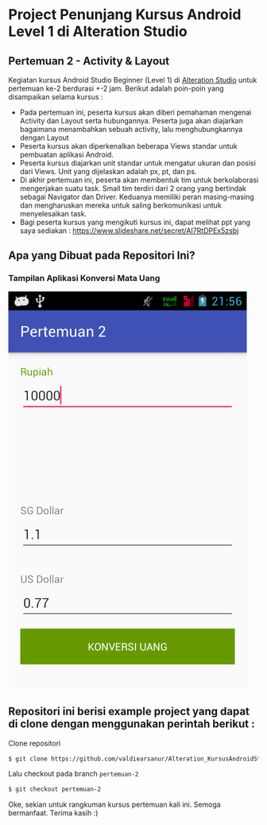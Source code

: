 # Project Penunjang Kursus Android Level 1 di Alteration Studio
## Pertemuan 2 -  Activity & Layout

Kegiatan kursus Android Studio Beginner (Level 1) di [Alteration Studio](http://www.alterationstudio.web.id/) untuk pertemuan ke-2 berdurasi +-2 jam. Berikut adalah poin-poin yang disampaikan selama kursus :

- Pada pertemuan ini, peserta kursus akan diberi pemahaman mengenai Activity dan Layout serta hubungannya. Peserta juga akan diajarkan bagaimana menambahkan sebuah activity, lalu menghubungkannya dengan Layout
- Peserta kursus akan diperkenalkan beberapa Views standar untuk pembuatan aplikasi Android.
- Peserta kursus diajarkan unit standar untuk mengatur ukuran dan posisi dari Views. Unit yang dijelaskan adalah px, pt, dan ps.
- Di akhir pertemuan ini, peserta akan membentuk tim untuk berkolaborasi mengerjakan suatu task. Small tim terdiri dari 2 orang yang bertindak sebagai Navigator dan Driver. Keduanya memiliki peran masing-masing dan mengharuskan mereka untuk saling berkomunikasi untuk menyelesaikan task.
- Bagi peserta kursus yang mengikuti kursus ini, dapat melihat ppt yang saya sediakan :
https://www.slideshare.net/secret/AI7RtDPEx5zsbj


## Apa yang Dibuat pada Repositori Ini?
### Tampilan Aplikasi Konversi Mata Uang
![alt tag](https://raw.githubusercontent.com/valdiearsanur/Alteration_KursusAndroidStudio_Level1/pertemuan-2/Screenshot_2016-10-30-21-56-40.png)


## Repositori ini berisi example project yang dapat di clone dengan menggunakan perintah berikut :

Clone repositori
```sh
$ git clone https://github.com/valdiearsanur/Alteration_KursusAndroidStudio_Level1.git
```
Lalu checkout pada branch `pertemuan-2`
```sh
$ git checkout pertemuan-2
```

Oke, sekian untuk rangkuman kursus pertemuan kali ini. Semoga bermanfaat. Terima kasih :)
